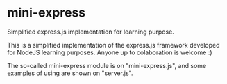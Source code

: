 # mini-express
Simplified express.js implementation for learning purpose.

This is a simplified implementation of the express.js framework developed for NodeJS learning purposes. Anyone up to colaboration is welcome :)

The so-called mini-express module is on "mini-express.js", and some examples of using are shown on "server.js".
